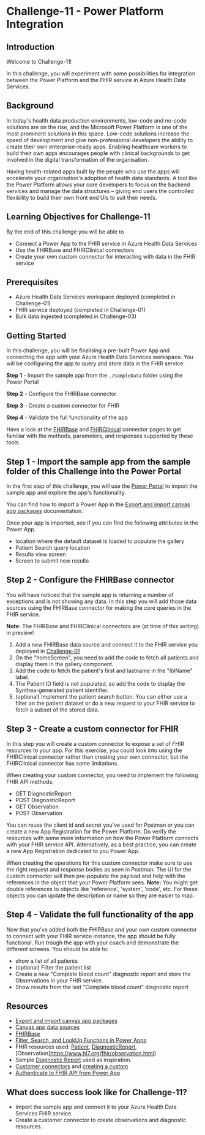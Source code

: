 # Challenge-11 - Power Platform Integration

## Introduction

Welcome to Challenge-11!

In this challenge, you will experiment with some possibilities for integration between the Power Platform and the FHIR service in Azure Health Data Services.

## Background

In today's health data production environments, low-code and no-code solutions are on the rise, and the Microsoft Power Platform is one of the most prominent solutions in this space. Low-code solutions increase the speed of development and give non-professional developers the ability to create their own enterprise-ready apps. Enabling healthcare workers to build their own apps encourages people with clinical backgrounds to get involved in the digital transformation of the organisation. 

Having health-related apps built by the people who use the apps will accelerate your organisation's adoption of health data standards. A tool like the Power Platform allows your core developers to focus on the backend services and manage the data structures – giving end users the controlled flexibility to build their own front end UIs to suit their needs.


## Learning Objectives for Challenge-11
By the end of this challenge you will be able to

- Connect a Power App to the FHIR service in Azure Health Data Services
- Use the FHIRBase and FHIRClinical connectors
- Create your own custom connector for interacting with data in the FHIR service


## Prerequisites 
+ Azure Health Data Services workspace deployed (completed in Challenge-01)
+ FHIR service deployed (completed in Challenge-01) 
+ Bulk data ingested (completed in Challenge-03)

## Getting Started 
In this challenge, you will be finalising a pre-built Power App and connecting the app with your Azure Health Data Services workspace. You will be configuring the app to query and store data in the FHIR service.

**Step 1** - Import the sample app from the `./SampleData` folder using the Power Portal

**Step 2** - Configure the FHIRBase connector

**Step 3** - Create a custom connector for FHIR

**Step 4** - Validate the full functionality of the app  


Have a look at the [FHIRBase](https://docs.microsoft.com/en-us/connectors/fhirbase/) and [FHIRClinical](https://docs.microsoft.com/en-us/connectors/fhirclinical/) connector pages to get familiar with the methods, parameters, and responses supported by these tools.

## Step 1 - Import the sample app from the sample folder of this Challenge into the Power Portal
In the first step of this challenge, you will use the [Power Portal](https://make.powerapps.com/) to import the sample app and explore the app's functionality.

You can find how to import a Power App in the [Export and import canvas app packages](https://docs.microsoft.com/en-us/power-apps/maker/canvas-apps/export-import-app) documentation.

Once your app is imported, see if you can find the following attributes in the Power App.
- location where the default dataset is loaded to populate the gallery
- Patient Search query location
- Results view screen
- Screen to submit new results

## Step 2 - Configure the FHIRBase connector
You will have noticed that the sample app is returning a number of exceptions and is not showing any data. In this step you will add those data sources using the FHIRBase connector for making the core queries in the FHIR service.

**Note:** The FHIRBase and FHIRClinical connectors are (at time of this writing) in preview!

1. Add a new FHIRBase data source and connect it to the FHIR service you deployed in [Challenge-01](<../Challenge-01 - Deploy AHDS workspace and FHIR service/Readme.md>)
2. On the "homeScreen", you need to add the code to fetch all patients and display them in the gallery component.
3. Add the code to fetch the patient's first and lastname in the "lblName" label. 
4. The Patient ID field is not populated, so add the code to display the Synthea-generated patient identifier. 
5. (optional) Implement the patient search button. You can either use a filter on the patient dataset or do a new request to your FHIR service to fetch a subset of the stored data.


## Step 3 - Create a custom connector for FHIR

In this step you will create a custom connector to expose a set of FHIR resources to your app.
For this exercise, you could look into using the FHIRClinical connector rather than creating your own connector, but the FHIRClinical connector has some limitations.

When creating your custom connector, you need to implement the following FHIR API methods:
- GET DiagnosticReport
- POST DiagnosticReport
- GET Observation
- POST Observation

You can reuse the client id and secret you've used for Postman or you can create a new App Registration for the Power Platform.
Do verify the resources with some more information on how the Power Platform connects with your FHIR service API.
Alternatively, as a best practice, you can create a new App Registration dedicated to you Power App.

When creating the operations for this custom connector make sure to use the right request and response bodies as seen in Postman.
The UI for the custom connector will then pre-populate the payload and help with the references in the object that your Power Platform sees.
**Note:** You might get double references to objects like 'reference', 'system', 'code', etc. For these objects you can update the description or name so they are easier to map.


## Step 4 - Validate the full functionality of the app

Now that you've added both the FHIRBase and your own custom connector to connect with your FHIR service instance, the app should be fully functional.
Run trough the app with your coach and demonstrate the different screens.
You should be able to:
- show a list of all patients
- (optional) Filter the patient list
- Create a new "Complete blood count" diagnostic report and store the Observations in your FHIR service.
- Show results from the last "Complete blood count" diagnostic report


## Resources
- [Export and import canvas app packages](https://docs.microsoft.com/en-us/power-apps/maker/canvas-apps/export-import-app)
- [Canvas app data sources](https://docs.microsoft.com/en-us/power-apps/maker/canvas-apps/working-with-data-sources)
- [FHIRBase](https://docs.microsoft.com/en-us/connectors/fhirbase/)
- [Filter, Search, and LookUp Functions in Power Apps](https://docs.microsoft.com/en-us/power-platform/power-fx/reference/function-filter-lookup)
- FHIR resources used: [Patient](https://www.hl7.org/fhir/patient.html), [DiagnosticReport](https://www.hl7.org/fhir/diagnosticreport.html), [Observation]https://www.hl7.org/fhir/observation.html) 
- Sample [Diagnostic Report](https://www.hl7.org/fhir/diagnosticreport-example.html) used as inspiration.
- [Customer connectors](https://docs.microsoft.com/en-us/connectors/custom-connectors/) and [creating a custom](https://docs.microsoft.com/en-us/connectors/custom-connectors/define-blank)
- [Authenticate to FHIR API from Power App](https://docs.microsoft.com/en-us/power-query/connectors/fhir/fhir-authentication)

## What does success look like for Challenge-11?
+ Import the sample app and connect it to your Azure Health Data Services FHIR service.
+ Create a customer connector to create observations and diagnostic resources.
